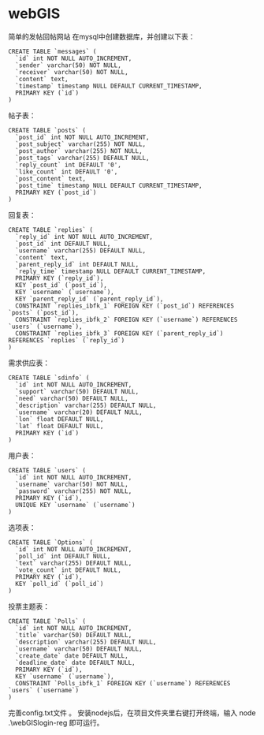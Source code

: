 # webGIS
简单的发帖回帖网站
在mysql中创建数据库，并创建以下表：  

    CREATE TABLE `messages` (
      `id` int NOT NULL AUTO_INCREMENT,
      `sender` varchar(50) NOT NULL,
      `receiver` varchar(50) NOT NULL,
      `content` text,
      `timestamp` timestamp NULL DEFAULT CURRENT_TIMESTAMP,
      PRIMARY KEY (`id`)
    )  
帖子表：

    CREATE TABLE `posts` (
      `post_id` int NOT NULL AUTO_INCREMENT,
      `post_subject` varchar(255) NOT NULL,
      `post_author` varchar(255) NOT NULL,
      `post_tags` varchar(255) DEFAULT NULL,
      `reply_count` int DEFAULT '0',
      `like_count` int DEFAULT '0',
      `post_content` text,
      `post_time` timestamp NULL DEFAULT CURRENT_TIMESTAMP,
      PRIMARY KEY (`post_id`)
    )  
回复表：

    CREATE TABLE `replies` (
      `reply_id` int NOT NULL AUTO_INCREMENT,
      `post_id` int DEFAULT NULL,
      `username` varchar(255) DEFAULT NULL,
      `content` text,
      `parent_reply_id` int DEFAULT NULL,
      `reply_time` timestamp NULL DEFAULT CURRENT_TIMESTAMP,
      PRIMARY KEY (`reply_id`),
      KEY `post_id` (`post_id`),
      KEY `username` (`username`),
      KEY `parent_reply_id` (`parent_reply_id`),
      CONSTRAINT `replies_ibfk_1` FOREIGN KEY (`post_id`) REFERENCES `posts` (`post_id`),
      CONSTRAINT `replies_ibfk_2` FOREIGN KEY (`username`) REFERENCES `users` (`username`),
      CONSTRAINT `replies_ibfk_3` FOREIGN KEY (`parent_reply_id`) REFERENCES `replies` (`reply_id`)
    )  
需求供应表：

    CREATE TABLE `sdinfo` (
      `id` int NOT NULL AUTO_INCREMENT,
      `support` varchar(50) DEFAULT NULL,
      `need` varchar(50) DEFAULT NULL,
      `description` varchar(255) DEFAULT NULL,
      `username` varchar(20) DEFAULT NULL,
      `lon` float DEFAULT NULL,
      `lat` float DEFAULT NULL,
      PRIMARY KEY (`id`)
    )  
用户表：

    CREATE TABLE `users` (
      `id` int NOT NULL AUTO_INCREMENT,
      `username` varchar(50) NOT NULL,
      `password` varchar(255) NOT NULL,
      PRIMARY KEY (`id`),
      UNIQUE KEY `username` (`username`)
    )  
选项表：

    CREATE TABLE `Options` (
      `id` int NOT NULL AUTO_INCREMENT,
      `poll_id` int DEFAULT NULL,
      `text` varchar(255) DEFAULT NULL,
      `vote_count` int DEFAULT NULL,
      PRIMARY KEY (`id`),
      KEY `poll_id` (`poll_id`)
    )
投票主题表：

    CREATE TABLE `Polls` (
      `id` int NOT NULL AUTO_INCREMENT,
      `title` varchar(50) DEFAULT NULL,
      `description` varchar(255) DEFAULT NULL,
      `username` varchar(50) DEFAULT NULL,
      `create_date` date DEFAULT NULL,
      `deadline_date` date DEFAULT NULL,
      PRIMARY KEY (`id`),
      KEY `username` (`username`),
      CONSTRAINT `Polls_ibfk_1` FOREIGN KEY (`username`) REFERENCES `users` (`username`)
    )
完善config.txt文件 。
安装nodejs后，在项目文件夹里右键打开终端，输入 node .\webGISlogin-reg 即可运行。
